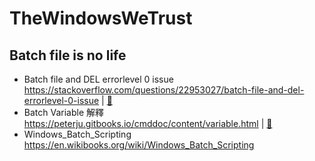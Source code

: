 # TheWindowsWeTrust


## Batch file is no life 
*  Batch file and DEL errorlevel 0 issue  https://stackoverflow.com/questions/22953027/batch-file-and-del-errorlevel-0-issue  | [:closed_book:](../../blob/master/stackoverflow)
*  Batch Variable 解釋 https://peterju.gitbooks.io/cmddoc/content/variable.html  | [:closed_book:](../../blob/master/other)
*  Windows_Batch_Scripting https://en.wikibooks.org/wiki/Windows_Batch_Scripting